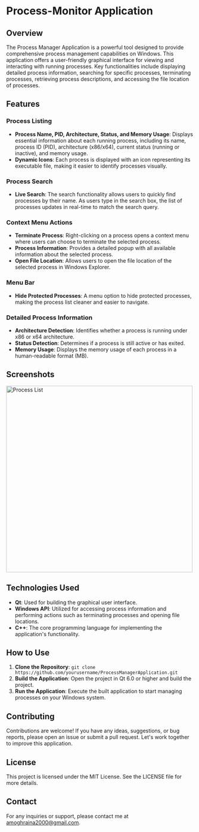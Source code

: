 

# Process-Monitor Application

## Overview

The Process Manager Application is a powerful tool designed to provide comprehensive process management capabilities on Windows. This application offers a user-friendly graphical interface for viewing and interacting with running processes. Key functionalities include displaying detailed process information, searching for specific processes, terminating processes, retrieving process descriptions, and accessing the file location of processes.




## Features

### Process Listing

-   **Process Name, PID, Architecture, Status, and Memory Usage**: Displays essential information about each running process, including its name, process ID (PID), architecture (x86/x64), current status (running or inactive), and memory usage.
-   **Dynamic Icons**: Each process is displayed with an icon representing its executable file, making it easier to identify processes visually.

### Process Search

-   **Live Search**: The search functionality allows users to quickly find processes by their name. As users type in the search box, the list of processes updates in real-time to match the search query.

### Context Menu Actions

-   **Terminate Process**: Right-clicking on a process opens a context menu where users can choose to terminate the selected process.
-   **Process Information**: Provides a detailed popup with all available information about the selected process.
-   **Open File Location**: Allows users to open the file location of the selected process in Windows Explorer.

### Menu Bar

-   **Hide Protected Processes**: A menu option to hide protected processes, making the process list cleaner and easier to navigate.

### Detailed Process Information

-   **Architecture Detection**: Identifies whether a process is running under x86 or x64 architecture.
-   **Status Detection**: Determines if a process is still active or has exited.
-   **Memory Usage**: Displays the memory usage of each process in a human-readable format (MB).
## Screenshots
<img src="https://github.com/user-attachments/assets/a73aae8d-1299-4b35-8ab9-4792b5e53d8f" alt="Process List" width="500"/>

## Technologies Used

-   **Qt**: Used for building the graphical user interface.
-   **Windows API**: Utilized for accessing process information and performing actions such as terminating processes and opening file locations.
-   **C++**: The core programming language for implementing the application's functionality.

## How to Use

1.  **Clone the Repository**: `git clone https://github.com/yourusername/ProcessManagerApplication.git`
2.  **Build the Application**: Open the project in Qt 6.0 or higher and build the project.
3.  **Run the Application**: Execute the built application to start managing processes on your Windows system.


## Contributing

Contributions are welcome! If you have any ideas, suggestions, or bug reports, please open an issue or submit a pull request. Let's work together to improve this application.

## License

This project is licensed under the MIT License. See the LICENSE file for more details.

## Contact

For any inquiries or support, please contact me at amoghraina2000@gmail.com.
